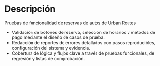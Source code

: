 # Descripción
Pruebas de funcionalidad de reservas de autos de Urban Routes 
- Validación de botones de reserva, selección de horarios y métodos de pago mediante el diseño de casos de prueba.
- Redacción de reportes de errores detallados con pasos reproducibles, configuración del sistema y evidencia.
- Cobertura de lógica y flujos clave a través de pruebas funcionales, de regresión y listas de comprobación.
